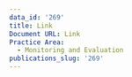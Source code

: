 ```yaml
---
data_id: '269'
title: Link
Document URL: Link
Practice Area:
  - Monitoring and Evaluation
publications_slug: '269'
---
```

